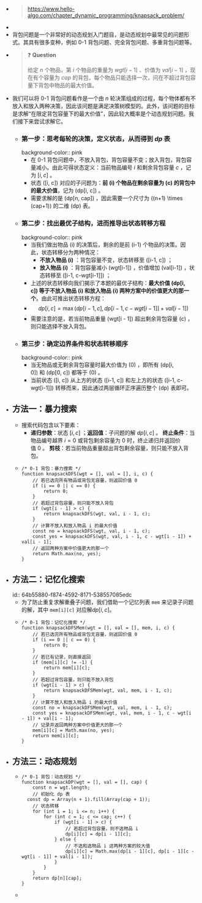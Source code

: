 - > https://www.hello-algo.com/chapter_dynamic_programming/knapsack_problem/
-
- 背包问题是一个非常好的动态规划入门题目，是动态规划中最常见的问题形式。其具有很多变种，例如 0-1 背包问题、完全背包问题、多重背包问题等。
- > ❓ **Question**
  >
  >给定 $n$ 个物品，第 $i$ 个物品的重量为 $wgt[i-1]$ 、价值为 $val[i-1]$ ，现在有个容量为 $cap$ 的背包，每个物品只能选择一次，问在不超过背包容量下背包中物品的最大价值。
- 我们可以将 0-1 背包问题看作是一个由 $n$ 轮决策组成的过程，每个物体都有不放入和放入两种决策，因此该问题是满足决策树模型的。此外，该问题的目标是求解“在限定背包容量下的最大价值”，因此较大概率是个动态规划问题。我们接下来尝试求解它。
	- ### 第一步：思考每轮的决策，定义状态，从而得到 $dp$ 表
	  background-color:: pink
		- 在 0-1 背包问题中，不放入背包，背包容量不变；放入背包，背包容量减小。由此可得状态定义：当前物品编号 $i$ 和剩余背包容量 $c$ ，记为 $[i,c]$ 。
		- 状态 \([i, c]\) 对应的子问题为：**前 \(i\) 个物品在剩余容量为 \(c\) 的背包中的最大价值**，记为 \(dp[i, c]\) 。
		- 需要求解的是 \(dp[n, cap]\) ，因此需要一个尺寸为 \((n+1) \times (cap+1)\) 的二维 \(dp\) 表。
	- ### 第二步：找出最优子结构，进而推导出状态转移方程
	  background-color:: pink
		- 当我们做出物品 \(i\) 的决策后，剩余的是前 \(i-1\) 个物品的决策。因此，状态转移分为两种情况：
			- **不放入物品 \(i\)** ：背包容量不变，状态转移至 \([i-1, c]\) ；
			- **放入物品 \(i\)** ：背包容量减小 \(wgt[i-1]\) ，价值增加 \(val[i-1]\) ，状态转移至 \([i-1, c-wgt[i-1]]\) ；
		- 上述的状态转移向我们揭示了本题的最优子结构：**最大价值 \(dp[i, c]\) 等于不放入物品 \(i\) 和放入物品 \(i\) 两种方案中的价值更大的那一个**。由此可推出状态转移方程：
		- $$dp[i, c] = \max(dp[i-1, c], dp[i-1, c - wgt[i-1]] + val[i-1])$$
		- 需要注意的是，若当前物品重量 \(wgt[i - 1]\) 超出剩余背包容量 \(c\) ，则只能选择不放入背包。
	- ### 第三步：确定边界条件和状态转移顺序
	  background-color:: pink
		- 当无物品或无剩余背包容量时最大价值为 \(0\) ，即所有 \(dp[i, 0]\) 和 \(dp[0, c]\) 都等于 \(0\) 。
		- 当前状态 \([i, c]\) 从上方的状态 \([i-1, c]\) 和左上方的状态 \([i-1, c-wgt[i-1]]\) 转移而来，因此通过两层循环正序遍历整个 \(dp\) 表即可。
- ## 方法一：暴力搜索
	- 搜索代码包含以下要素：
		- **递归参数**：状态 $[i,c]$ ；**返回值**：子问题的解 $dp[i,c]$ 。
		  **终止条件**：当物品编号越界 $i=0$ 或背包剩余容量为 0 时，终止递归并返回价值 0 。
		  **剪枝**：若当前物品重量超出背包剩余容量，则只能不放入背包。
	- ```
	  /* 0-1 背包：暴力搜索 */
	  function knapsackDFS(wgt = [], val = [], i, c) {
	      // 若已选完所有物品或背包无容量，则返回价值 0
	      if (i == 0 || c == 0) {
	          return 0;
	      }
	      // 若超过背包容量，则只能不放入背包
	      if (wgt[i - 1] > c) {
	          return knapsackDFS(wgt, val, i - 1, c);
	      }
	      // 计算不放入和放入物品 i 的最大价值
	      const no = knapsackDFS(wgt, val, i - 1, c);
	      const yes = knapsackDFS(wgt, val, i - 1, c - wgt[i - 1]) + val[i - 1];
	      // 返回两种方案中价值更大的那一个
	      return Math.max(no, yes);
	  }
	  ```
- ## 方法二：记忆化搜索
  id:: 64b55880-f874-4592-8171-538557085edc
	- 为了防止重复求解重叠子问题，我们借助一个记忆列表 `mem` 来记录子问题的解，其中 `mem[i][c]` 对应解$dp[i,c]$。
	- ```
	  /* 0-1 背包：记忆化搜索 */
	  function knapsackDFSMem(wgt = [], val = [], mem, i, c) {
	      // 若已选完所有物品或背包无容量，则返回价值 0
	      if (i == 0 || c == 0) {
	          return 0;
	      }
	      // 若已有记录，则直接返回
	      if (mem[i][c] != -1) {
	          return mem[i][c];
	      }
	      // 若超过背包容量，则只能不放入背包
	      if (wgt[i - 1] > c) {
	          return knapsackDFSMem(wgt, val, mem, i - 1, c);
	      }
	      // 计算不放入和放入物品 i 的最大价值
	      const no = knapsackDFSMem(wgt, val, mem, i - 1, c);
	      const yes = knapsackDFSMem(wgt, val, mem, i - 1, c - wgt[i - 1]) + val[i - 1];
	      // 记录并返回两种方案中价值更大的那一个
	      mem[i][c] = Math.max(no, yes);
	      return mem[i][c];
	  }
	  
	  ```
- ## 方法三：动态规划
	- ```
	  /* 0-1 背包：动态规划 */
	  function knapsackDP(wgt = [], val = [], cap) {
	      const n = wgt.length;
	      // 初始化 dp 表
	  	const dp = Array(n + 1).fill(Array(cap + 1));
	      // 状态转移
	      for (int i = 1; i <= n; i++) {
	          for (int c = 1; c <= cap; c++) {
	              if (wgt[i - 1] > c) {
	                  // 若超过背包容量，则不选物品 i
	                  dp[i][c] = dp[i - 1][c];
	              } else {
	                  // 不选和选物品 i 这两种方案的较大值
	                  dp[i][c] = Math.max(dp[i - 1][c], dp[i - 1][c - wgt[i - 1]] + val[i - 1]);
	              }
	          }
	      }
	      return dp[n][cap];
	  }
	  
	  ```
	-